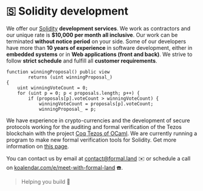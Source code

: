 # 🇸 Solidity development

We offer our [Solidity](https://docs.soliditylang.org/) **development services**. We work as contractors and our unique rate is **$10,000 per month all inclusive**. Our work can be terminated **without notice period** on your side. Some of our developers have more than **10 years of experience** in software development, either in **embedded systems** or in **Web applications (front and back)**. We strive to follow **strict schedule** and fulfill all **customer requirements**.

```solidity
function winningProposal() public view
        returns (uint winningProposal_)
{
    uint winningVoteCount = 0;
    for (uint p = 0; p < proposals.length; p++) {
        if (proposals[p].voteCount > winningVoteCount) {
            winningVoteCount = proposals[p].voteCount;
            winningProposal_ = p;
```

We have experience in crypto-currencies and the development of secure protocols working for the auditing and formal verification of the Tezos blockchain with the project [Coq Tezos of OCaml](https://formal-land.gitlab.io/coq-tezos-of-ocaml/). We are currently running a program to make new formal verification tools for Solidity. Get more information on [this page](/docs/verification/solidity).

You can contact us by email at [&#099;&#111;&#110;&#116;&#097;&#099;&#116;&#064;formal&#046;&#108;&#097;&#110;&#100;](mailto:&#099;&#111;&#110;&#116;&#097;&#099;&#116;&#064;formal&#046;&#108;&#097;&#110;&#100;) ✉️ or schedule a call on [koalendar.com/e/meet-with-formal-land](https://koalendar.com/e/meet-with-formal-land) ☎️.

<!-- > The more you are demanding, the more you need us 🏇. -->
> Helping you build 🚀
